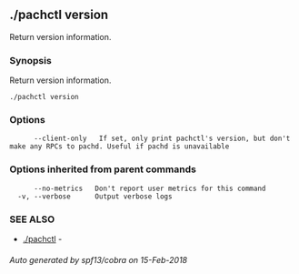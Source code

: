 ## ./pachctl version

Return version information.

### Synopsis


Return version information.

```
./pachctl version
```

### Options

```
      --client-only   If set, only print pachctl's version, but don't make any RPCs to pachd. Useful if pachd is unavailable
```

### Options inherited from parent commands

```
      --no-metrics   Don't report user metrics for this command
  -v, --verbose      Output verbose logs
```

### SEE ALSO
* [./pachctl](./pachctl.md)	 - 

###### Auto generated by spf13/cobra on 15-Feb-2018
